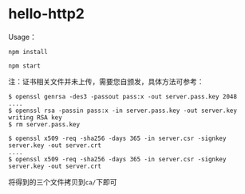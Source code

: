 # hello-http2

Usage：

```Shell
npm install

npm start
```

注：证书相关文件并未上传，需要您自颁发，具体方法可参考：

```Shell
$ openssl genrsa -des3 -passout pass:x -out server.pass.key 2048
....
$ openssl rsa -passin pass:x -in server.pass.key -out server.key
writing RSA key
$ rm server.pass.key

$ openssl x509 -req -sha256 -days 365 -in server.csr -signkey server.key -out server.crt
....
$ openssl x509 -req -sha256 -days 365 -in server.csr -signkey server.key -out server.crt
```

将得到的三个文件拷贝到`ca/`下即可